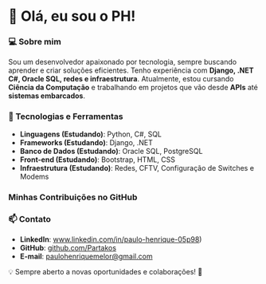# 👋 Olá, eu sou o PH!

### 💻 Sobre mim
Sou um desenvolvedor apaixonado por tecnologia, sempre buscando aprender e criar soluções eficientes. Tenho experiência com **Django, .NET C#, Oracle SQL, redes e infraestrutura**. Atualmente, estou cursando **Ciência da Computação** e trabalhando em projetos que vão desde **APIs** até **sistemas embarcados**.

### 🚀 Tecnologias e Ferramentas
- **Linguagens (Estudando)**: Python, C#, SQL
- **Frameworks (Estudando)**: Django, .NET
- **Banco de Dados (Estudando)**: Oracle SQL, PostgreSQL
- **Front-end (Estudando)**: Bootstrap, HTML, CSS
- **Infraestrutura  (Estudando)**: Redes, CFTV, Configuração de Switches e Modems

### Minhas Contribuições no GitHub




### 📫 Contato
- **LinkedIn**: www.linkedin.com/in/paulo-henrique-05p98)
- **GitHub**: [github.com/Partakos](https://github.com/Partakos)
- **E-mail**: paulohenriquemelor@gmail.com

💡 Sempre aberto a novas oportunidades e colaborações! 🚀

